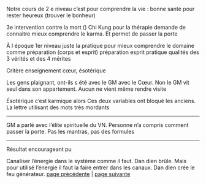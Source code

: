 Notre cours de 2 e niveau c’est pour comprendre la vie : bonne santé pour rester heureux (trouver le bonheur)

3e intervention contre la mort ()
Chi Kung pour la thérapie demande de connaitre mieux comprendre le karma. Et permet de passer la porte

À l époque 1er niveau juste la pratique pour mieux comprendre le domaine comme préparation (corps et esprit)
préparation esprit pratique qualités des 3 vérités et des 4 mérites

Critère enseignement
cœur, ésotérique

Les gens plaignant, ont-ils s été avec le GM avec le Cœur. Non le GM vit seul dans son appartement. Aucun ne vient même rendre visite

Ésotérique c’est karmique alors Ces deux variables ont bloqué les anciens. 
La lettre utilisant des mots très mordants

---
GM a parlé avec l’élite spirituelle du VN. Personne n’a compris comment passer la porte. Pas les mantras, pas des formules

---
Résultat encourageant pu

Canaliser l’énergie dans le système comme il faut. Dan dien brûle. Mais pour utilisé l’énergie il faut la faire entrer dans les canaux. Dan dien crée le feu générateur. 
[page précédente](2024-03-03-01.md) | [page suivante](2024-03-03-03.md)